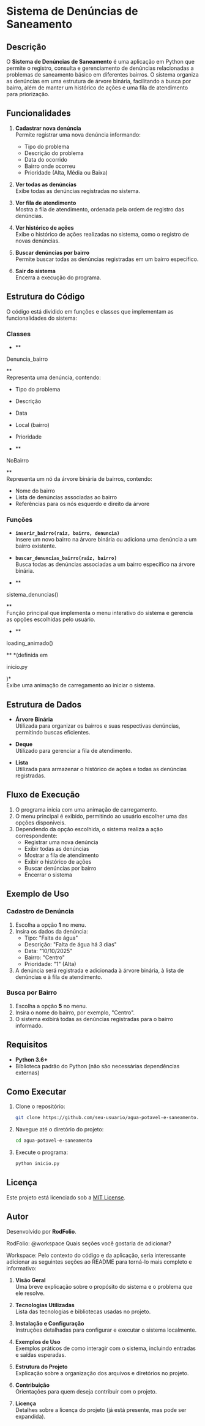 # Sistema de Denúncias de Saneamento

## Descrição
O **Sistema de Denúncias de Saneamento** é uma aplicação em Python que permite o registro, consulta e gerenciamento de denúncias relacionadas a problemas de saneamento básico em diferentes bairros. O sistema organiza as denúncias em uma estrutura de árvore binária, facilitando a busca por bairro, além de manter um histórico de ações e uma fila de atendimento para priorização.

## Funcionalidades
1. **Cadastrar nova denúncia**  
   Permite registrar uma nova denúncia informando:
   - Tipo do problema
   - Descrição do problema
   - Data do ocorrido
   - Bairro onde ocorreu
   - Prioridade (Alta, Média ou Baixa)

2. **Ver todas as denúncias**  
   Exibe todas as denúncias registradas no sistema.

3. **Ver fila de atendimento**  
   Mostra a fila de atendimento, ordenada pela ordem de registro das denúncias.

4. **Ver histórico de ações**  
   Exibe o histórico de ações realizadas no sistema, como o registro de novas denúncias.

5. **Buscar denúncias por bairro**  
   Permite buscar todas as denúncias registradas em um bairro específico.

6. **Sair do sistema**  
   Encerra a execução do programa.

## Estrutura do Código
O código está dividido em funções e classes que implementam as funcionalidades do sistema:

### Classes
- **

Denuncia_bairro

**  
  Representa uma denúncia, contendo:
  - Tipo do problema
  - Descrição
  - Data
  - Local (bairro)
  - Prioridade

- **

NoBairro

**  
  Representa um nó da árvore binária de bairros, contendo:
  - Nome do bairro
  - Lista de denúncias associadas ao bairro
  - Referências para os nós esquerdo e direito da árvore

### Funções
- **`inserir_bairro(raiz, bairro, denuncia)`**  
  Insere um novo bairro na árvore binária ou adiciona uma denúncia a um bairro existente.

- **`buscar_denuncias_bairro(raiz, bairro)`**  
  Busca todas as denúncias associadas a um bairro específico na árvore binária.

- **

sistema_denuncias()

**  
  Função principal que implementa o menu interativo do sistema e gerencia as opções escolhidas pelo usuário.

- **

loading_animado()

** *(definida em 

inicio.py

)*  
  Exibe uma animação de carregamento ao iniciar o sistema.

## Estrutura de Dados
- **Árvore Binária**  
  Utilizada para organizar os bairros e suas respectivas denúncias, permitindo buscas eficientes.

- **Deque**  
  Utilizado para gerenciar a fila de atendimento.

- **Lista**  
  Utilizada para armazenar o histórico de ações e todas as denúncias registradas.

## Fluxo de Execução
1. O programa inicia com uma animação de carregamento.
2. O menu principal é exibido, permitindo ao usuário escolher uma das opções disponíveis.
3. Dependendo da opção escolhida, o sistema realiza a ação correspondente:
   - Registrar uma nova denúncia
   - Exibir todas as denúncias
   - Mostrar a fila de atendimento
   - Exibir o histórico de ações
   - Buscar denúncias por bairro
   - Encerrar o sistema

## Exemplo de Uso
### Cadastro de Denúncia
1. Escolha a opção **1** no menu.
2. Insira os dados da denúncia:
   - Tipo: "Falta de água"
   - Descrição: "Falta de água há 3 dias"
   - Data: "10/10/2025"
   - Bairro: "Centro"
   - Prioridade: "1" (Alta)
3. A denúncia será registrada e adicionada à árvore binária, à lista de denúncias e à fila de atendimento.

### Busca por Bairro
1. Escolha a opção **5** no menu.
2. Insira o nome do bairro, por exemplo, "Centro".
3. O sistema exibirá todas as denúncias registradas para o bairro informado.

## Requisitos
- **Python 3.6+**
- Biblioteca padrão do Python (não são necessárias dependências externas)

## Como Executar
1. Clone o repositório:
   ```bash
   git clone https://github.com/seu-usuario/agua-potavel-e-saneamento.git
   ```
2. Navegue até o diretório do projeto:
   ```bash
   cd agua-potavel-e-saneamento
   ```
3. Execute o programa:
   ```bash
   python inicio.py
   ```

## Licença
Este projeto está licenciado sob a [MIT License](LICENSE).

## Autor
Desenvolvido por **RodFolio**.

RodFolio: @workspace Quais seções você gostaria de adicionar?

Workspace: Pelo contexto do código e da aplicação, seria interessante adicionar as seguintes seções ao README para torná-lo mais completo e informativo:

1. **Visão Geral**  
   Uma breve explicação sobre o propósito do sistema e o problema que ele resolve.

2. **Tecnologias Utilizadas**  
   Lista das tecnologias e bibliotecas usadas no projeto.

3. **Instalação e Configuração**  
   Instruções detalhadas para configurar e executar o sistema localmente.

4. **Exemplos de Uso**  
   Exemplos práticos de como interagir com o sistema, incluindo entradas e saídas esperadas.

5. **Estrutura do Projeto**  
   Explicação sobre a organização dos arquivos e diretórios no projeto.

6. **Contribuição**  
   Orientações para quem deseja contribuir com o projeto.

7. **Licença**  
   Detalhes sobre a licença do projeto (já está presente, mas pode ser expandida).